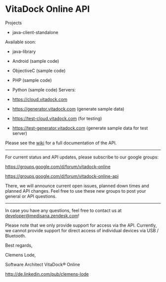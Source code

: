 VitaDock Online API
============

Projects

- java-client-standalone

Available soon:

- java-library
- Android (sample code)
- ObjectiveC (sample code)
- PHP (sample code)
- Python (sample code)
Servers:

- https://cloud.vitadock.com
- https://generator.vitadock.com (generate sample data)
- https://test-cloud.vitadock.com (for testing)
- https://test-generator.vitadock.com (generate sample data for test server)

Please see the [wiki](https://github.com/Medisana/vitadock-api/wiki) for a full documentation of the API.

-----

For current status and API updates, please subscribe to our google groups:

https://groups.google.com/d/forum/vitadock-online

https://groups.google.com/d/forum/vitadock-online-api


There, we will announce current open issues, planned down times and planned API changes. Feel free to use these new groups to post your general or API questions.

-----

In case you have any questions, feel free to contact us at [developer@medisana.zendesk.com](mailto:developer@medisana.zendesk.com)!

Please note that we only provide support for access via the API. Currently, we cannot provide support for direct access of individual devices via USB / Bluetooth.


Best regards,

Clemens Lode,

Software Architect VitaDock® Online

http://de.linkedin.com/pub/clemens-lode
